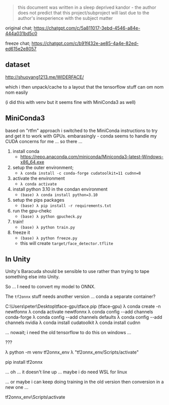
> this document was written in a sleep deprived kandor - the author does not predict that this project/subproject will last due to the author's inexperience with the subject matter

original chat;
	https://chatgpt.com/c/5a811017-3ebd-4546-a84e-444a031bd5c0


freeze chat;
	https://chatgpt.com/c/b91f432e-ae85-4a4e-82ed-ed615e2e8057

## dataset

http://shuoyang1213.me/WIDERFACE/

which i then unpack/cache to a layout that the tensorflow stuff can om nom nom easily

(i did this with venv but it seems fine with MiniConda3 as well)

## MiniConda3

based on "rtfm" approach i switched to the MiniConda instructions to try and get it to work with GPUs.
embarasingly - conda seems to handle my CUDA concerns for me ... so there ...

1. install conda
	- https://repo.anaconda.com/miniconda/Miniconda3-latest-Windows-x86_64.exe
2. setup the outer environment;
	- `λ conda install -c conda-forge cudatoolkit=11 cudnn=8`
3. activate the environment
	- `λ conda activate`
4. install python 3.10 in the condan environment
	- `(base) λ conda install python=3.10`
5. setup the pips packages
	- `(base) λ pip install -r requirements.txt`
6. run the gpu-chekc
	- `(base) λ python gpucheck.py`
7. train!
	- `(base) λ python train.py`
7. freeze it
	- `(base) λ python freeze.py`
	- this will create `target/face_detector.tflite`

## In Unity

Unity's Baracuda should be sensible to use rather than trying to tape something else into Unity.

So ... I need to convert my model to ONNX.

The `tf2onnx` stuff needs another version ... conda a separate container?

C:\Users\peter\Desktop\tface-gpu\tface.pip (tface-gpu)
λ conda create -n newtfonnx
λ conda activate newtfonnx
λ conda config --add channels conda-forge
λ conda config --add channels defaults
λ conda config --add channels nvidia
λ conda install cudatoolkit
λ conda install cudnn

... nowait; i need the old tensorflow to do this on windows ...

???

λ python -m venv tf2onnx_env
λ "tf2onnx_env/Scripts/activate"


pip install tf2onnx

... oh ... it doesn't line up ... maybe i do need WSL for linux

... or maybe i can keep doing training in the old version then conversion in a new one ...


tf2onnx_env\Scripts\activate



